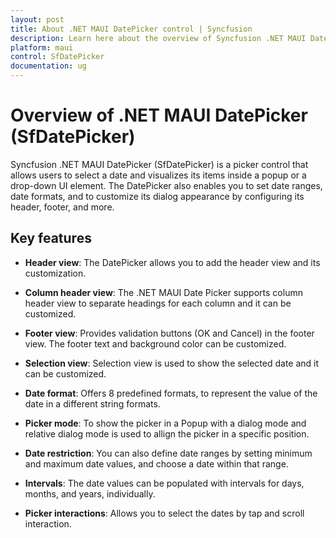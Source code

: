```yaml
---
layout: post
title: About .NET MAUI DatePicker control | Syncfusion
description: Learn here about the overview of Syncfusion .NET MAUI DatePicker (SfDatePicker) control, its basic features, and date picker functionalities.
platform: maui
control: SfDatePicker
documentation: ug
---
```


# Overview of .NET MAUI DatePicker (SfDatePicker)

Syncfusion .NET MAUI DatePicker (SfDatePicker) is a picker control that allows users to select a date and visualizes its items inside a popup or a drop-down UI element. The DatePicker also enables you to set date ranges, date formats, and to customize its dialog appearance by configuring its header, footer, and more.

## Key features

* **Header view**: The DatePicker allows you to add the header view and its customization.

* **Column header view**: The .NET MAUI Date Picker supports column header view to separate headings for each column and it can be customized.

* **Footer view**: Provides validation buttons (OK and Cancel) in the footer view. The footer text and background color can be customized.

* **Selection view**: Selection view is used to show the selected date and it can be customized.

* **Date format**: Offers 8 predefined formats, to represent the value of the date in a different string formats.

* **Picker mode**: To show the picker in a Popup with a dialog mode and relative dialog mode is used to allign the picker in a specific position.

* **Date restriction**: You can also define date ranges by setting minimum and maximum date values, and choose a date within that range.

* **Intervals**: The date values can be populated with intervals for days, months, and years, individually.

* **Picker interactions**: Allows you to select the dates by tap and scroll interaction.
